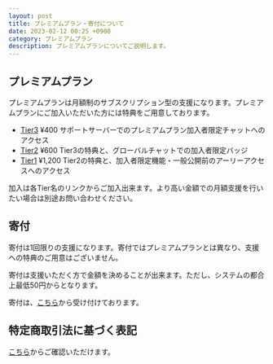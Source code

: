 ```yaml
---
layout: post
title: プレミアムプラン・寄付について
date: 2023-02-12 00:25 +0900
category: プレミアムプラン
description: プレミアムプランについてご説明します。
---
```


## プレミアムプラン

プレミアムプランは月額制のサブスクリプション型の支援になります。プレミアムプランにご加入いただいた方には特典をご用意しております。

- [Tier3](https://buy.stripe.com/28o8xK1S04fucnu147)  ¥400  サポートサーバーでのプレミアムプラン加入者限定チャットへのアクセス
- [Tier2](https://buy.stripe.com/28o29mdAI3bqbjqcMO)  ¥600  Tier3の特典と、グローバルチャットでの加入者限定バッジ
- [Tier1](https://buy.stripe.com/eVa3dqgMU3bqdry289)  ¥1,200 Tier2の特典と、加入者限定機能・一般公開前のアーリーアクセスへのアクセス

加入は各Tier名のリンクからご加入出来ます。より高い金額での月額支援を行いたい場合は別途お問い合わせください。

## 寄付

寄付は1回限りの支援になります。寄付ではプレミアムプランとは異なり、支援への特典のご用意はございません。

寄付は支援いただく方で金額を決めることが出来ます。ただし、システムの都合上最低50円からとなります。

寄付は、[こちら](https://donate.stripe.com/fZe6pC9kscM0gDK144)から受け付けております。

## 特定商取引法に基づく表記

[こちら](https://sinachan.page.link/tradelaw)からご確認いただけます。
